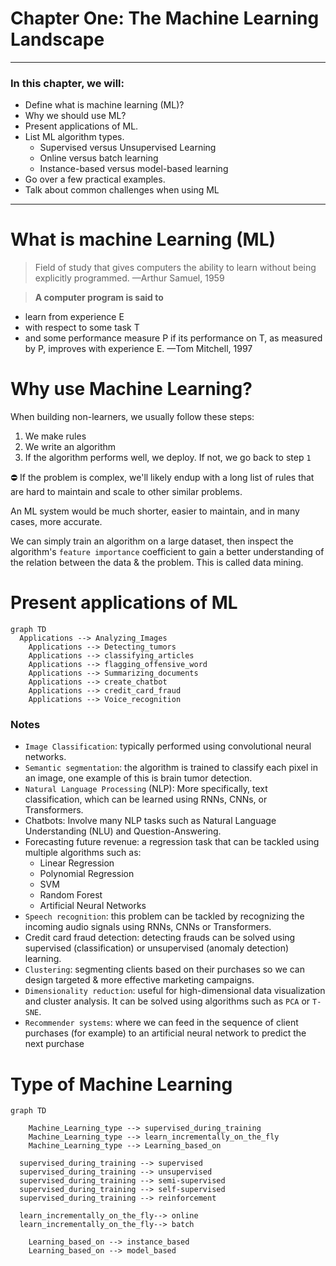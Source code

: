 # Chapter One: The Machine Learning Landscape

---

### **In this chapter, we will:**

- Define what is machine learning (ML)?
- Why we should use ML?
- Present applications of ML.
- List ML algorithm types.
    - Supervised versus Unsupervised Learning
    - Online versus batch learning
    - Instance-based versus model-based learning
- Go over a few practical examples.
- Talk about common challenges when using ML

---

# What is machine Learning (ML)

> Field of study that gives computers the ability to learn without being explicitly programmed.
—Arthur Samuel, 1959
> 

> **A computer program is said to** 
*  learn from experience E
*  with respect to some task T 
* and some performance measure P
if its performance on T, as measured by P, improves with experience E.
—Tom Mitchell, 1997
> 

# Why use Machine Learning?

When building non-learners, we usually follow these steps:

1. We make rules
2. We write an algorithm
3. If the algorithm performs well, we deploy. If not, we go back to step `1`

<aside>
⛔ If the problem is complex, we'll likely endup with a long list of rules that are hard to 
maintain and scale to other similar problems.

An ML system would be much shorter, easier to maintain, and in many cases, more accurate.

</aside>

We can simply train an algorithm on a large dataset, then inspect the algorithm's `feature importance` coefficient to gain a better understanding of the relation between the data & the problem. This is called data mining.

# Present applications of ML

```mermaid
graph TD
  Applications --> Analyzing_Images
	Applications --> Detecting_tumors
	Applications --> classifying_articles
	Applications --> flagging_offensive_word
	Applications --> Summarizing_documents
	Applications --> create_chatbot
	Applications --> credit_card_fraud
	Applications --> Voice_recognition

```

### **Notes**

- `Image Classification`: typically performed using convolutional neural networks.
- `Semantic segmentation`: the algorithm is trained to classify each pixel in an image, one example of this is brain tumor detection.
- `Natural Language Processing` (NLP): More specifically, text classification, which can be learned using RNNs, CNNs, or Transformers.
- Chatbots: Involve many NLP tasks such as Natural Language Understanding (NLU) and Question-Answering.
- Forecasting future revenue: a regression task that can be tackled using multiple algorithms such as:
    - Linear Regression
    - Polynomial Regression
    - SVM
    - Random Forest
    - Artificial Neural Networks
- `Speech recognition`: this problem can be tackled by recognizing the incoming audio signals using RNNs, CNNs or Transformers.
- Credit card fraud detection: detecting frauds can be solved using supervised (classification) or unsupervised (anomaly detection) learning.
- `Clustering`: segmenting clients based on their purchases so we can design targeted & more effective marketing campaigns.
- `Dimensionality reduction`: useful for high-dimensional data visualization and cluster analysis. It can be solved using algorithms such as `PCA` or `T-SNE`.
- `Recommender systems`: where we can feed in the sequence of client purchases (for example) to an artificial neural network to predict the next purchase

# Type of Machine Learning

```mermaid
graph TD

	Machine_Learning_type --> supervised_during_training 
	Machine_Learning_type --> learn_incrementally_on_the_fly
	Machine_Learning_type --> Learning_based_on 

  supervised_during_training --> supervised
  supervised_during_training --> unsupervised
  supervised_during_training --> semi-supervised
  supervised_during_training --> self-supervised
  supervised_during_training --> reinforcement

  learn_incrementally_on_the_fly--> online
  learn_incrementally_on_the_fly--> batch

	Learning_based_on --> instance_based
	Learning_based_on --> model_based
```